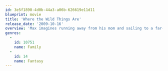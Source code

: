 ```yaml
---
id: 3e5f1890-4d0b-44a3-a06b-626619e11d11
blueprint: movie
title: 'Where the Wild Things Are'
release_date: '2009-10-16'
overview: 'Max imagines running away from his mom and sailing to a far-off land where large talking beasts -- Ira, Carol, Douglas, the Bull, Judith and Alexander -- crown him as their king, play rumpus, build forts and discover secret hideaways.'
genres:
  -
    id: 10751
    name: Family
  -
    id: 14
    name: Fantasy
---
```

